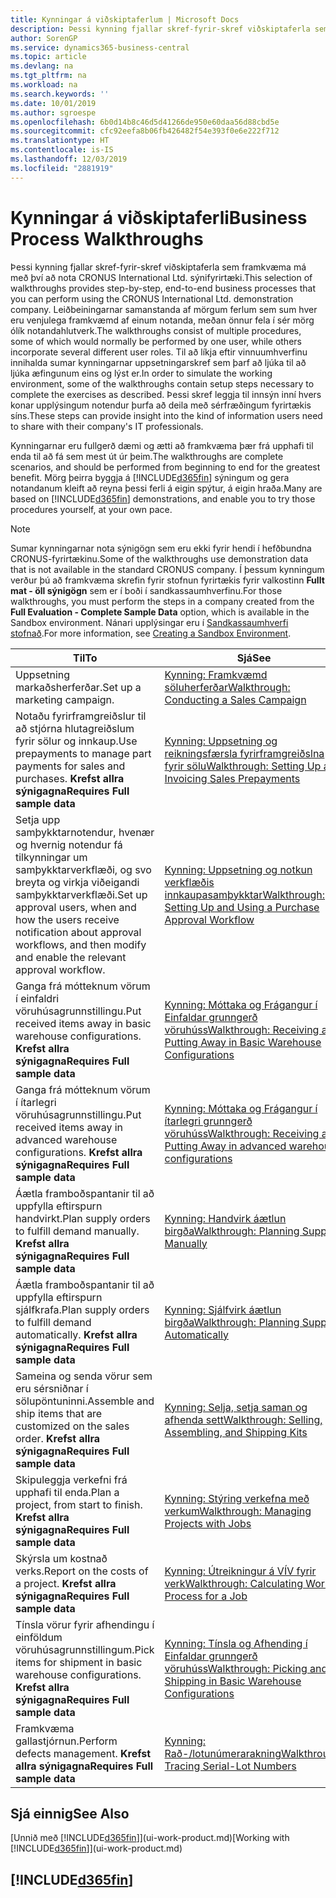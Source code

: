 ```yaml
---
title: Kynningar á viðskiptaferlum | Microsoft Docs
description: Þessi kynning fjallar skref-fyrir-skref viðskiptaferla sem framkvæma má með því að nota CRONUS International Ltd. sýnifyrirtæki. Leiðbeiningarnar samanstanda af mörgum ferlum sem sum hver eru venjulega framkvæmd af einum notanda, meðan önnur fela í sér mörg ólík notandahlutverk. Til að líkja eftir vinnuumhverfinu innihalda sumar kynningarnar uppsetningarskref sem þarf að ljúka til að ljúka æfingunum eins og lýst er. Þessi skref leggja til innsýn inní hvers konar upplýsingum notendur þurfa að deila með sérfræðingum fyrirtækis síns.
author: SorenGP
ms.service: dynamics365-business-central
ms.topic: article
ms.devlang: na
ms.tgt_pltfrm: na
ms.workload: na
ms.search.keywords: ''
ms.date: 10/01/2019
ms.author: sgroespe
ms.openlocfilehash: 6b0d14b8c46d5d41266de950e60daa56d88cbd5e
ms.sourcegitcommit: cfc92eefa8b06fb426482f54e393f0e6e222f712
ms.translationtype: HT
ms.contentlocale: is-IS
ms.lasthandoff: 12/03/2019
ms.locfileid: "2881919"
---
```

# <a name="business-process-walkthroughs"></a><span data-ttu-id="50020-106">Kynningar á viðskiptaferli</span><span class="sxs-lookup"><span data-stu-id="50020-106">Business Process Walkthroughs</span></span>
<span data-ttu-id="50020-107">Þessi kynning fjallar skref-fyrir-skref viðskiptaferla sem framkvæma má með því að nota CRONUS International Ltd. sýnifyrirtæki.</span><span class="sxs-lookup"><span data-stu-id="50020-107">This selection of walkthroughs provides step-by-step, end-to-end business processes that you can perform using the CRONUS International Ltd. demonstration company.</span></span> <span data-ttu-id="50020-108">Leiðbeiningarnar samanstanda af mörgum ferlum sem sum hver eru venjulega framkvæmd af einum notanda, meðan önnur fela í sér mörg ólík notandahlutverk.</span><span class="sxs-lookup"><span data-stu-id="50020-108">The walkthroughs consist of multiple procedures, some of which would normally be performed by one user, while others incorporate several different user roles.</span></span> <span data-ttu-id="50020-109">Til að líkja eftir vinnuumhverfinu innihalda sumar kynningarnar uppsetningarskref sem þarf að ljúka til að ljúka æfingunum eins og lýst er.</span><span class="sxs-lookup"><span data-stu-id="50020-109">In order to simulate the working environment, some of the walkthroughs contain setup steps necessary to complete the exercises as described.</span></span> <span data-ttu-id="50020-110">Þessi skref leggja til innsýn inní hvers konar upplýsingum notendur þurfa að deila með sérfræðingum fyrirtækis síns.</span><span class="sxs-lookup"><span data-stu-id="50020-110">These steps can provide insight into the kind of information users need to share with their company's IT professionals.</span></span>  

 <span data-ttu-id="50020-111">Kynningarnar eru fullgerð dæmi og ætti að framkvæma þær frá upphafi til enda til að fá sem mest út úr þeim.</span><span class="sxs-lookup"><span data-stu-id="50020-111">The walkthroughs are complete scenarios, and should be performed from beginning to end for the greatest benefit.</span></span> <span data-ttu-id="50020-112">Mörg þeirra byggja á [!INCLUDE[d365fin](includes/d365fin_md.md)] sýningum og gera notandanum kleift að reyna þessi ferli á eigin spýtur, á eigin hraða.</span><span class="sxs-lookup"><span data-stu-id="50020-112">Many are based on [!INCLUDE[d365fin](includes/d365fin_md.md)] demonstrations, and enable you to try those procedures yourself, at your own pace.</span></span>  

> [!NOTE]
> <span data-ttu-id="50020-113">Sumar kynningarnar nota sýnigögn sem eru ekki fyrir hendi í hefðbundna CRONUS-fyrirtækinu.</span><span class="sxs-lookup"><span data-stu-id="50020-113">Some of the walkthroughs use demonstration data that is not available in the standard CRONUS company.</span></span> <span data-ttu-id="50020-114">Í þessum kynningum verður þú að framkvæma skrefin fyrir stofnun fyrirtækis fyrir valkostinn **Fullt mat - öll sýnigögn** sem er í boði í sandkassaumhverfinu.</span><span class="sxs-lookup"><span data-stu-id="50020-114">For those walkthroughs, you must perform the steps in a company created from the **Full Evaluation - Complete Sample Data** option, which is available in the Sandbox environment.</span></span> <span data-ttu-id="50020-115">Nánari upplýsingar eru í [Sandkassaumhverfi stofnað](across-how-create-sandbox-environment.md).</span><span class="sxs-lookup"><span data-stu-id="50020-115">For more information, see [Creating a Sandbox Environment](across-how-create-sandbox-environment.md).</span></span>

|<span data-ttu-id="50020-116">Til</span><span class="sxs-lookup"><span data-stu-id="50020-116">To</span></span>|<span data-ttu-id="50020-117">Sjá</span><span class="sxs-lookup"><span data-stu-id="50020-117">See</span></span>|  
|--------|---------|  
|<span data-ttu-id="50020-118">Uppsetning markaðsherferðar.</span><span class="sxs-lookup"><span data-stu-id="50020-118">Set up a marketing campaign.</span></span>|[<span data-ttu-id="50020-119">Kynning: Framkvæmd söluherferðar</span><span class="sxs-lookup"><span data-stu-id="50020-119">Walkthrough: Conducting a Sales Campaign</span></span>](walkthrough-conducting-a-sales-campaign.md)|  
|<span data-ttu-id="50020-120">Notaðu fyrirframgreiðslur til að stjórna hlutagreiðslum fyrir sölur og innkaup.</span><span class="sxs-lookup"><span data-stu-id="50020-120">Use prepayments to manage part payments for sales and purchases.</span></span> <span data-ttu-id="50020-121">**Krefst allra sýnigagna**</span><span class="sxs-lookup"><span data-stu-id="50020-121">**Requires Full sample data**</span></span> |[<span data-ttu-id="50020-122">Kynning: Uppsetning og reikningsfærsla fyrirframgreiðslna fyrir sölu</span><span class="sxs-lookup"><span data-stu-id="50020-122">Walkthrough: Setting Up and Invoicing Sales Prepayments</span></span>](walkthrough-setting-up-and-invoicing-sales-prepayments.md)|  
|<span data-ttu-id="50020-123">Setja upp samþykktarnotendur, hvenær og hvernig notendur fá tilkynningar um samþykktarverkflæði, og svo breyta og virkja viðeigandi samþykktarverkflæði.</span><span class="sxs-lookup"><span data-stu-id="50020-123">Set up approval users, when and how the users receive notification about approval workflows, and then modify and enable the relevant approval workflow.</span></span>|[<span data-ttu-id="50020-124">Kynning: Uppsetning og notkun verkflæðis innkaupasamþykktar</span><span class="sxs-lookup"><span data-stu-id="50020-124">Walkthrough: Setting Up and Using a Purchase Approval Workflow</span></span>](walkthrough-setting-up-and-using-a-purchase-approval-workflow.md)|  
|<span data-ttu-id="50020-125">Ganga frá mótteknum vörum í einfaldri vöruhúsagrunnstillingu.</span><span class="sxs-lookup"><span data-stu-id="50020-125">Put received items away in basic warehouse configurations.</span></span> <span data-ttu-id="50020-126">**Krefst allra sýnigagna**</span><span class="sxs-lookup"><span data-stu-id="50020-126">**Requires Full sample data**</span></span>|[<span data-ttu-id="50020-127">Kynning: Móttaka og Frágangur í Einfaldar grunngerð vöruhúss</span><span class="sxs-lookup"><span data-stu-id="50020-127">Walkthrough: Receiving and Putting Away in Basic Warehouse Configurations</span></span>](walkthrough-receiving-and-putting-away-in-basic-warehousing.md)|  
|<span data-ttu-id="50020-128">Ganga frá mótteknum vörum í ítarlegri vöruhúsagrunnstillingu.</span><span class="sxs-lookup"><span data-stu-id="50020-128">Put received items away in advanced warehouse configurations.</span></span> <span data-ttu-id="50020-129">**Krefst allra sýnigagna**</span><span class="sxs-lookup"><span data-stu-id="50020-129">**Requires Full sample data**</span></span>|[<span data-ttu-id="50020-130">Kynning: Móttaka og Frágangur í ítarlegri grunngerð vöruhúss</span><span class="sxs-lookup"><span data-stu-id="50020-130">Walkthrough: Receiving and Putting Away in advanced warehouse configurations</span></span>](walkthrough-receiving-and-putting-away-in-advanced-warehousing.md)|  
|<span data-ttu-id="50020-131">Áætla framboðspantanir til að uppfylla eftirspurn handvirkt.</span><span class="sxs-lookup"><span data-stu-id="50020-131">Plan supply orders to fulfill demand manually.</span></span> <span data-ttu-id="50020-132">**Krefst allra sýnigagna**</span><span class="sxs-lookup"><span data-stu-id="50020-132">**Requires Full sample data**</span></span>|[<span data-ttu-id="50020-133">Kynning: Handvirk áætlun birgða</span><span class="sxs-lookup"><span data-stu-id="50020-133">Walkthrough: Planning Supplies Manually</span></span>](walkthrough-planning-supplies-manually.md)|  
|<span data-ttu-id="50020-134">Áætla framboðspantanir til að uppfylla eftirspurn sjálfkrafa.</span><span class="sxs-lookup"><span data-stu-id="50020-134">Plan supply orders to fulfill demand automatically.</span></span> <span data-ttu-id="50020-135">**Krefst allra sýnigagna**</span><span class="sxs-lookup"><span data-stu-id="50020-135">**Requires Full sample data**</span></span>|[<span data-ttu-id="50020-136">Kynning: Sjálfvirk áætlun birgða</span><span class="sxs-lookup"><span data-stu-id="50020-136">Walkthrough: Planning Supplies Automatically</span></span>](walkthrough-planning-supplies-automatically.md)|  
|<span data-ttu-id="50020-137">Sameina og senda vörur sem eru sérsniðnar í sölupöntuninni.</span><span class="sxs-lookup"><span data-stu-id="50020-137">Assemble and ship items that are customized on the sales order.</span></span> <span data-ttu-id="50020-138">**Krefst allra sýnigagna**</span><span class="sxs-lookup"><span data-stu-id="50020-138">**Requires Full sample data**</span></span>|[<span data-ttu-id="50020-139">Kynning: Selja, setja saman og afhenda sett</span><span class="sxs-lookup"><span data-stu-id="50020-139">Walkthrough: Selling, Assembling, and Shipping Kits</span></span>](walkthrough-selling-assembling-and-shipping-kits.md)|  
|<span data-ttu-id="50020-140">Skipuleggja verkefni frá upphafi til enda.</span><span class="sxs-lookup"><span data-stu-id="50020-140">Plan a project, from start to finish.</span></span> <span data-ttu-id="50020-141">**Krefst allra sýnigagna**</span><span class="sxs-lookup"><span data-stu-id="50020-141">**Requires Full sample data**</span></span>|[<span data-ttu-id="50020-142">Kynning: Stýring verkefna með verkum</span><span class="sxs-lookup"><span data-stu-id="50020-142">Walkthrough: Managing Projects with Jobs</span></span>](walkthrough-managing-projects-with-jobs.md)|  
|<span data-ttu-id="50020-143">Skýrsla um kostnað verks.</span><span class="sxs-lookup"><span data-stu-id="50020-143">Report on the costs of a project.</span></span> <span data-ttu-id="50020-144">**Krefst allra sýnigagna**</span><span class="sxs-lookup"><span data-stu-id="50020-144">**Requires Full sample data**</span></span>|[<span data-ttu-id="50020-145">Kynning: Útreikningur á VÍV fyrir verk</span><span class="sxs-lookup"><span data-stu-id="50020-145">Walkthrough: Calculating Work in Process for a Job</span></span>](walkthrough-calculating-work-in-process-for-a-job.md)|  
|<span data-ttu-id="50020-146">Tínsla vörur fyrir afhendingu í einföldum vöruhúsagrunnstillingum.</span><span class="sxs-lookup"><span data-stu-id="50020-146">Pick items for shipment in basic warehouse configurations.</span></span> <span data-ttu-id="50020-147">**Krefst allra sýnigagna**</span><span class="sxs-lookup"><span data-stu-id="50020-147">**Requires Full sample data**</span></span>|[<span data-ttu-id="50020-148">Kynning: Tínsla og Afhending í Einfaldar grunngerð vöruhúss</span><span class="sxs-lookup"><span data-stu-id="50020-148">Walkthrough: Picking and Shipping in Basic Warehouse Configurations</span></span>](walkthrough-picking-and-shipping-in-basic-warehousing.md)|  
|<span data-ttu-id="50020-149">Framkvæma gallastjórnun.</span><span class="sxs-lookup"><span data-stu-id="50020-149">Perform defects management.</span></span> <span data-ttu-id="50020-150">**Krefst allra sýnigagna**</span><span class="sxs-lookup"><span data-stu-id="50020-150">**Requires Full sample data**</span></span>|[<span data-ttu-id="50020-151">Kynning: Rað-/lotunúmerarakning</span><span class="sxs-lookup"><span data-stu-id="50020-151">Walkthrough: Tracing Serial-Lot Numbers</span></span>](walkthrough-tracing-serial-lot-numbers.md)|  

## <a name="see-also"></a><span data-ttu-id="50020-152">Sjá einnig</span><span class="sxs-lookup"><span data-stu-id="50020-152">See Also</span></span>
<span data-ttu-id="50020-153">[Unnið með [!INCLUDE[d365fin](includes/d365fin_md.md)]](ui-work-product.md)</span><span class="sxs-lookup"><span data-stu-id="50020-153">[Working with [!INCLUDE[d365fin](includes/d365fin_md.md)]](ui-work-product.md)</span></span>  

## [!INCLUDE[d365fin](includes/free_trial_md.md)]  
